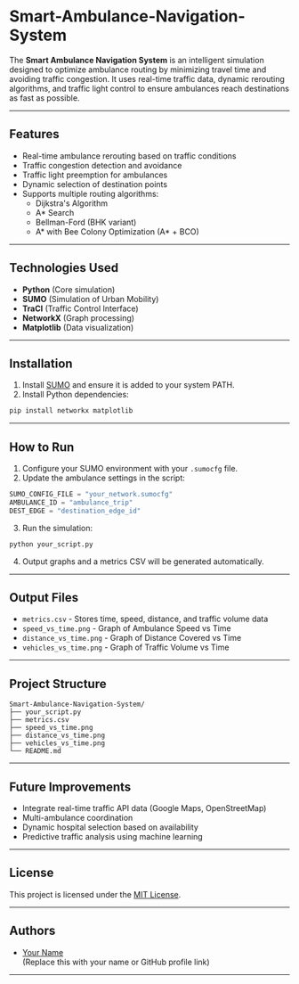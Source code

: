 # Smart-Ambulance-Navigation-System

The **Smart Ambulance Navigation System** is an intelligent simulation designed to optimize ambulance routing by minimizing travel time and avoiding traffic congestion. It uses real-time traffic data, dynamic rerouting algorithms, and traffic light control to ensure ambulances reach destinations as fast as possible.

---

## Features

- Real-time ambulance rerouting based on traffic conditions
- Traffic congestion detection and avoidance
- Traffic light preemption for ambulances
- Dynamic selection of destination points
- Supports multiple routing algorithms:
  - Dijkstra's Algorithm
  - A* Search
  - Bellman-Ford (BHK variant)
  - A* with Bee Colony Optimization (A* + BCO)

---

## Technologies Used

- **Python** (Core simulation)
- **SUMO** (Simulation of Urban Mobility)
- **TraCI** (Traffic Control Interface)
- **NetworkX** (Graph processing)
- **Matplotlib** (Data visualization)

---

## Installation

1. Install [SUMO](https://sumo.dlr.de/docs/Installing.html) and ensure it is added to your system PATH.
2. Install Python dependencies:

```bash
pip install networkx matplotlib
```

---

## How to Run

1. Configure your SUMO environment with your `.sumocfg` file.
2. Update the ambulance settings in the script:

```python
SUMO_CONFIG_FILE = "your_network.sumocfg"
AMBULANCE_ID = "ambulance_trip"
DEST_EDGE = "destination_edge_id"
```

3. Run the simulation:

```bash
python your_script.py
```

4. Output graphs and a metrics CSV will be generated automatically.

---

## Output Files

- `metrics.csv` - Stores time, speed, distance, and traffic volume data
- `speed_vs_time.png` - Graph of Ambulance Speed vs Time
- `distance_vs_time.png` - Graph of Distance Covered vs Time
- `vehicles_vs_time.png` - Graph of Traffic Volume vs Time

---

## Project Structure

```
Smart-Ambulance-Navigation-System/
├── your_script.py
├── metrics.csv
├── speed_vs_time.png
├── distance_vs_time.png
├── vehicles_vs_time.png
└── README.md
```

---

## Future Improvements

- Integrate real-time traffic API data (Google Maps, OpenStreetMap)
- Multi-ambulance coordination
- Dynamic hospital selection based on availability
- Predictive traffic analysis using machine learning

---

## License

This project is licensed under the [MIT License](LICENSE).

---

## Authors

- [Your Name](#)  
(Replace this with your name or GitHub profile link)

---
